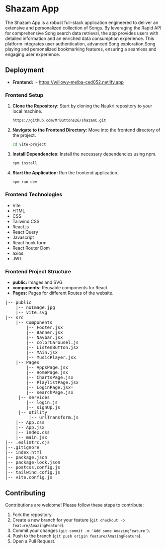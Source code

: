 # Shazam App

The Shazam App is a robust full-stack application engineered to deliver an extensive and personalized collection of Songs. By leveraging the Rapid API for comprehensive Song search data retrieval, the app provides users with detailed information and an enriched data consumption experience. This platform integrates user authentication, advanced Song exploration,Song playing and personalized bookmarking features, ensuring a seamless and engaging user experience.

## Deployment

- **Frontend:** :- https://willowy-melba-ced052.netlify.app

### Frontend Setup

1. **Clone the Repository:** Start by cloning the Naukri repository to your local machine.

   ```sh
   https://github.com/MrButtons26/shazamC.git
   ```
2. **Navigate to the Frontend Directory:** Move into the frontend directory of the project.

   ```sh
   cd vite-project
   ```
   
3. **Install Dependencies:** Install the necessary dependencies using npm.

   ```sh
   npm install
   ```

4. **Start the Application:** Run the frontend application.

   ```sh
   npm run dev
   ```

### Frontend Technologies 

- Vite
- HTML
- CSS
- Tailwind CSS
- React.js
- React Query
- Javascript
- React hook form
- React Router Dom
- axios
- JWT  
### Frontend Project Structure

- **public:** Images and SVG.
- **components:** Reusable components for React.
- **Pages:** Pages for different Routes of the website.

<pre>
|-- public
    |-- noImage.jpg
    |-- vite.svg
|-- src
    |-- Components
        |-- Footer.jsx  
        |-- Banner.jsx  
        |-- Navbar.jsx  
        |-- colorCarousel.js 
        |-- ListenButton.jsx 
        |-- MAin.jsx 
        |-- MusicPlayer.jsx 
    |-- Pages
        |-- AppsPage.jsx
        |-- HomePage.jsx
        |-- ChartsPage.jsx
        |-- PlaylistPage.jsx
        |-- LoginPage.jsx=
        |-- searchPage.jsx
     |-- services
        |-- login.js
        |-- signUp.js
     |-- utility
         |-- urlTransform.js
    |-- App.css
    |-- App.jsx 
    |-- index.css
    |-- main.jsx 
|-- .eslintrc.cjs
|--.gitignore
|-- index.html
|-- package.json
|-- package-lock.json
|-- postcss.config.js
|-- tailwind.cofig.js
|-- vite.config.js 
</pre>

## Contributing

Contributions are welcome! Please follow these steps to contribute:

1. Fork the repository.
2. Create a new branch for your feature (`git checkout -b feature/AmazingFeature`).
3. Commit your changes (`git commit -m 'Add some AmazingFeature'`).
4. Push to the branch (`git push origin feature/AmazingFeature`).
5. Open a Pull Request.
